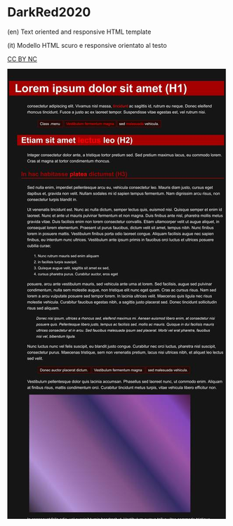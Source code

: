 # DarkRed2020
(en) Text oriented and responsive HTML template

(it) Modello HTML scuro e responsive orientato al testo

[CC BY NC](https://creativecommons.org/licenses/by-nc/4.0/deed.it)

![Anteprima](https://raw.githubusercontent.com/m13o/DarkRed2020/main/sample.jpg)
